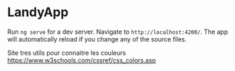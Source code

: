 # LandyApp

Run `ng serve` for a dev server. Navigate to `http://localhost:4200/`. The app will automatically reload if you change any of the source files.

Site tres utils pour connaitre les couleurs https://www.w3schools.com/cssref/css_colors.asp
